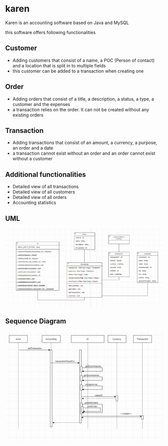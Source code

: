 # karen
Karen is an accounting software based on Java and MySQL


this software offers following functionalities

## Customer
- Adding customers that consist of a name, a POC (Person of contact) and a location that is split in to multiple fields
- this customer can be added to a transaction when creating one

## Order
- Adding orders that consist of a title, a description, a status, a type, a customer and the expenses
- a transaction relies on the order. It can not be created without any existing orders

## Transaction
- Adding transactions that consist of an amount, a currency, a purpose, an order and a date
- a transaction cannot exist without an order and an order cannot exist without a customer

## Additional functionalities
- Detailed view of all transactions
- Detailed view of all customers
- Detailed view of all orders
- Accounting statistics

## UML
![UML of karen](https://github.com/ant0n7/karen/blob/main/Bild_2022-01-30_233128.png)

## Sequence Diagram
![Sequence Diagram for addTransactionmethod](https://github.com/ant0n7/karen/blob/main/addTransactionSequence.png)
